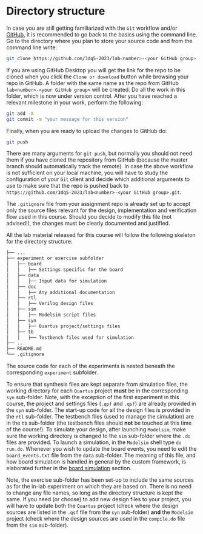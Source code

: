 # Directory structure

In case you are still getting familiarized with the `Git` workflow and/or [GitHub](https://help.github.com/en/github), it is recommended to go back to the basics using the command line. Go to the directory where you plan to store your source code and from the command line write:

```bash
git clone https://github.com/3dq5-2023/lab<number>-<your GitHub group>.git
```

If you are using GitHub Desktop you will get the link for the repo to be cloned when you click the `Clone or download` button while browsing your repo in GitHub. A folder with the same name as the repo from GitHub `lab<number>-<your GitHub group>` will be created. Do all the work in this folder, which is now under version control. After you have reached a relevant milestone in your work, perform the following:

```bash
git add -A
git commit -m "your message for this version"
```  
Finally, when you are ready to upload the changes to GitHub do:

```bash
git push
``` 

There are many arguments for `git push`, but normally you should not need them if you have cloned the repository from GitHub (because the master branch should automatically track the remote). In case the above workflow is not sufficient on your local machine, you will have to study the configuration of your `Git` client and decide which additional arguments to use to make sure that the repo is pushed back to ` https://github.com/3dq5-2023/lab<number>-<your GitHub group>.git`.
              
The `.gitignore` file from your assignment repo is already set up to accept only the source files relevant for the design, implementation and verification flow used in this course. Should you decide to modify this file (not advised!), the changes must be clearly documented and justified.

All the lab material released for this course will follow the following skeleton for the directory structure:

```bash
├── ...
├── experiment or exercise subfolder
│   ├── board
│   │   ├── Settings specific for the board
│   ├── data
│   │   ├── Input data for simulation
│   ├── doc
│   │   ├── Any additional documentation
│   ├── rtl
│   │   ├── Verilog design files
│   ├── sim
│   │   ├── Modelsim script files
│   ├── syn
│   │   ├── Quartus project/settings files
│   ├── tb
│   │   ├── Testbench files used for simulation
├── ...
├── README.md
└── .gitignore
```

The source code for each of the experiments is nested beneath the corresponding `experiment` subfolder.

To ensure that synthesis files are kept separate from simulation files, the working directory for each `Quartus` project **must** be in the corresponding `syn` sub-folder. Note, with the exception of the first experiment in this course, the project and settings files (`.qpf` and `.qsf`) are already provided in the `syn` sub-folder. The start-up code for all the design files is provided in the `rtl` sub-folder. The testbench files (used to manage the simulation) are in the `tb` sub-folder (the testbench files should **not** be touched at this time of the course!). To simulate your design, after launching `Modelsim`, make sure the working directory is changed to the `sim` sub-folder where the `.do` files are provided. To launch a simulation, in the `Modelsim` shell type `do run.do`. Whenever you wish to update the board events, you need to edit the `board_events.txt` file from the `data` sub-folder. The meaning of this file, and how board simulation is handled in general by the custom framework, is elaborated further in the [board simulation](board-simulation.md) section.

Note, the exercise sub-folder has been set-up to include the same sources as for the in-lab experiment on which they are based on. There is no need to change any file names, so long as the directory structure is kept the same. If you need (or choose) to add new design files to your project, you will have to update both the `Quartus` project (check where the design sources are listed in the `.qsf` file from the `syn` sub-folder) **and** the `Modelsim` project (check where the design sources are used in the `compile.do` file from the `sim` sub-folder).
